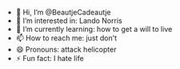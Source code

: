 - 👋 Hi, I’m @BeautjeCadeautje
- 👀 I’m interested in: Lando Norris
- 🌱 I’m currently learning: how to get a will to live
- 📫 How to reach me: just don't
- 😄 Pronouns: attack helicopter
- ⚡ Fun fact: I hate life

<!---
BeautjeCadeautje/BeautjeCadeautje is a ✨ special ✨ repository because its `README.md` (this file) appears on your GitHub profile.
You can click the Preview link to take a look at your changes.
--->
